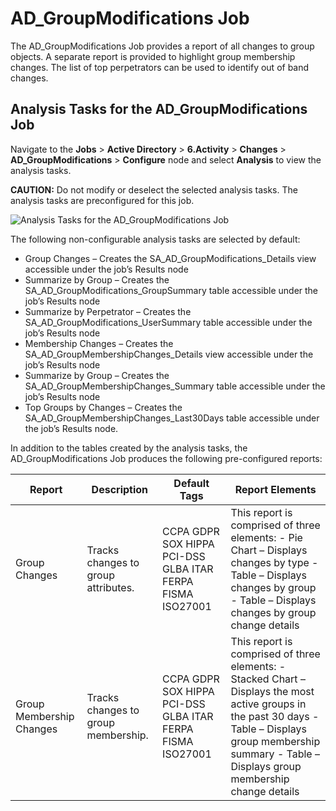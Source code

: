 # AD_GroupModifications Job

The AD_GroupModifications Job provides a report of all changes to group objects. A separate report
is provided to highlight group membership changes. The list of top perpetrators can be used to
identify out of band changes.

## Analysis Tasks for the AD_GroupModifications Job

Navigate to the **Jobs** > **Active Directory** > **6.Activity** > **Changes** >
**AD_GroupModifications** > **Configure** node and select **Analysis** to view the analysis tasks.

**CAUTION:** Do not modify or deselect the selected analysis tasks. The analysis tasks are
preconfigured for this job.

![Analysis Tasks for the AD_GroupModifications Job](/img/product_docs/accessanalyzer/11.6/accessanalyzer/solutions/activedirectory/activity/changes/groupmodificationsanalysis.webp)

The following non-configurable analysis tasks are selected by default:

- Group Changes – Creates the SA_AD_GroupModifications_Details view accessible under the job’s
  Results node
- Summarize by Group – Creates the SA_AD_GroupModifications_GroupSummary table accessible under the
  job’s Results node
- Summarize by Perpetrator – Creates the SA_AD_GroupModifications_UserSummary table accessible under
  the job’s Results node
- Membership Changes – Creates the SA_AD_GroupMembershipChanges_Details view accessible under the
  job’s Results node
- Summarize by Group – Creates the SA_AD_GroupMembershipChanges_Summary table accessible under the
  job’s Results node
- Top Groups by Changes – Creates the SA_AD_GroupMembershipChanges_Last30Days table accessible under
  the job’s Results node.

In addition to the tables created by the analysis tasks, the AD_GroupModifications Job produces the
following pre-configured reports:

| Report                   | Description                         | Default Tags                                               | Report Elements                                                                                                                                                                                                  |
| ------------------------ | ----------------------------------- | ---------------------------------------------------------- | ---------------------------------------------------------------------------------------------------------------------------------------------------------------------------------------------------------------- |
| Group Changes            | Tracks changes to group attributes. | CCPA GDPR SOX HIPPA PCI-DSS GLBA ITAR FERPA FISMA ISO27001 | This report is comprised of three elements: - Pie Chart – Displays changes by type - Table – Displays changes by group - Table – Displays changes by group change details                                        |
| Group Membership Changes | Tracks changes to group membership. | CCPA GDPR SOX HIPPA PCI-DSS GLBA ITAR FERPA FISMA ISO27001 | This report is comprised of three elements: - Stacked Chart – Displays the most active groups in the past 30 days - Table – Displays group membership summary - Table – Displays group membership change details |
